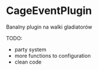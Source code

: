 # CageEventPlugin
Banalny plugin na walki gladiatorów

TODO:
<ul>
<li>party system</li>
<li>more functions to configuration</li>
<li>clean code</li>
</ul>
